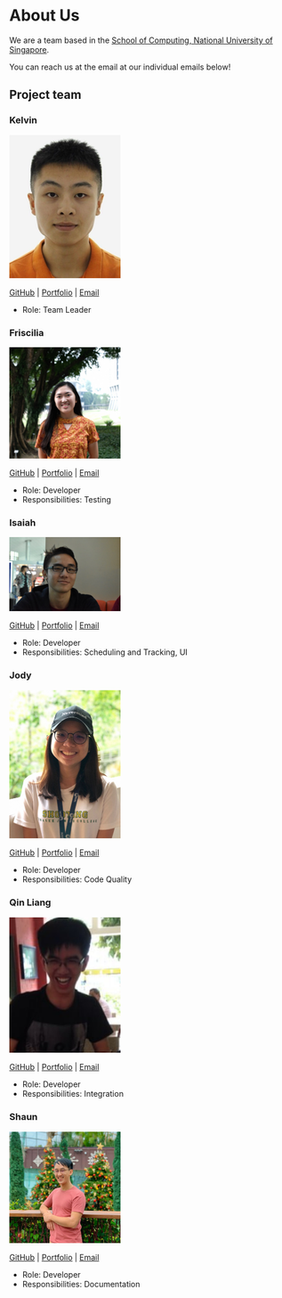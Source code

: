 # About Us

We are a team based in the [School of Computing, National University of Singapore](http://www.comp.nus.edu.sg).

You can reach us at the email at our individual emails below!

## Project team

### Kelvin

<img src="images/zoeykobe.png" width="200px">

[GitHub](https://github.com/zoeykobe) | [Portfolio](team/kelvin.md) | [Email](zhou_yi_kelvin@u.nus.edu)

* Role: Team Leader

### Friscilia

<img src="images/frisciliasultan.png" width="200px">

[GitHub](https://github.com/frisciliasultan) | [Portfolio](team/friscilia.md) | [Email](frisciliasultan@u.nus.edu)

* Role: Developer
* Responsibilities: Testing

### Isaiah

<img src="images/zaiah0505.png" width="200px">

[GitHub](https://github.com/Zaiah0505) | [Portfolio](team/isaiah.md) | [Email](isaiah.koh@u.nus.edu)

* Role: Developer
* Responsibilities: Scheduling and Tracking, UI

### Jody

<img src="images/jodylorah.png" width="200px">

[GitHub](https://github.com/JodyLorah) | [Portfolio](team/jodylorah.md) | [Email](jodylorah@u.nus.edu)

* Role: Developer
* Responsibilities: Code Quality

### Qin Liang

<img src="images/tomashiwa.png" width="200px">

[GitHub](http://github.com/Tomashiwa) | [Portfolio](team/qinliang.md) | [Email](e0407322@u.nus.edu)

* Role: Developer
* Responsibilities: Integration

### Shaun

<img src="images/juzzanoob.png" width="200px">

[GitHub](http://github.com/Juzzanoob) | [Portfolio](team/shaun.md) | [Email](e0418165@u.nus.edu)

* Role: Developer
* Responsibilities: Documentation
